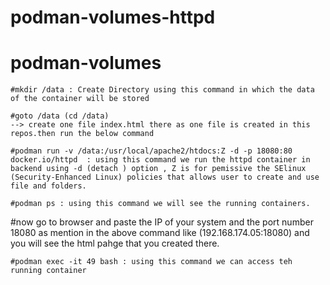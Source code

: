 # podman-volumes-httpd

# podman-volumes

    #mkdir /data : Create Directory using this command in which the data of the container will be stored

    #goto /data (cd /data)
    --> create one file index.html there as one file is created in this repos.then run the below command

    #podman run -v /data:/usr/local/apache2/htdocs:Z -d -p 18080:80 docker.io/httpd  : using this command we run the httpd container in backend using -d (detach ) option , Z is for pemissive the SElinux (Security-Enhanced Linux) policies that allows user to create and use file and folders. 

    #podman ps : using this command we will see the running containers.

#now go to browser and paste the IP of your system and the port number 18080 as mention in the above command like (192.168.174.05:18080)
and you will see the html pahge that you created there.

    #podman exec -it 49 bash : using this command we can access teh running container

